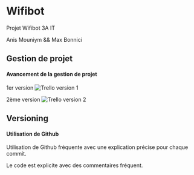 # Wifibot
Projet Wifibot 3A IT



Anis Mouniym && Max Bonnici



## Gestion de projet
#### Avancement de la gestion de projet

1er version
![Trello version 1](https://user-images.githubusercontent.com/95021980/174004723-1af5ccdb-1dc0-444f-a551-4eaeb2ce3fe3.PNG)



2ème version
![Trello version 2](https://user-images.githubusercontent.com/95021980/174004769-30025323-a994-4b06-b2e0-142e6813724e.PNG)




## Versioning
#### Utilisation de Github

Utilisation de Github fréquente avec une explication précise pour chaque commit.

Le code est explicite avec des commentaires fréquent.

